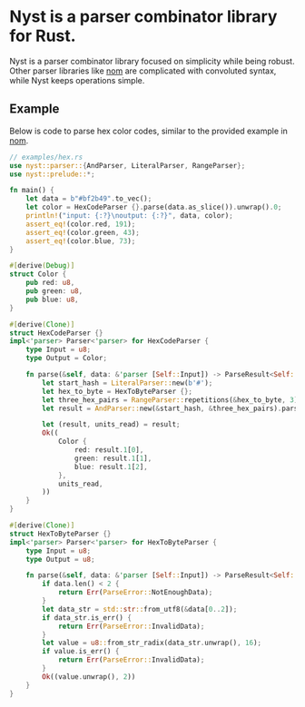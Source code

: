 # Nyst is a parser combinator library for Rust.

Nyst is a parser combinator library focused on simplicity while being robust.
Other parser libraries like [nom][nom] are complicated
with convoluted syntax, while Nyst keeps operations simple.

## Example
Below is code to parse hex color codes, similar to the provided example in [nom][nom].
```rust
// examples/hex.rs
use nyst::parser::{AndParser, LiteralParser, RangeParser};
use nyst::prelude::*;

fn main() {
    let data = b"#bf2b49".to_vec();
    let color = HexCodeParser {}.parse(data.as_slice()).unwrap().0;
    println!("input: {:?}\noutput: {:?}", data, color);
    assert_eq!(color.red, 191);
    assert_eq!(color.green, 43);
    assert_eq!(color.blue, 73);
}

#[derive(Debug)]
struct Color {
    pub red: u8,
    pub green: u8,
    pub blue: u8,
}

#[derive(Clone)]
struct HexCodeParser {}
impl<'parser> Parser<'parser> for HexCodeParser {
    type Input = u8;
    type Output = Color;

    fn parse(&self, data: &'parser [Self::Input]) -> ParseResult<Self::Output> {
        let start_hash = LiteralParser::new(b'#');
        let hex_to_byte = HexToByteParser {};
        let three_hex_pairs = RangeParser::repetitions(&hex_to_byte, 3);
        let result = AndParser::new(&start_hash, &three_hex_pairs).parse(data)?;

        let (result, units_read) = result;
        Ok((
            Color {
                red: result.1[0],
                green: result.1[1],
                blue: result.1[2],
            },
            units_read,
        ))
    }
}

#[derive(Clone)]
struct HexToByteParser {}
impl<'parser> Parser<'parser> for HexToByteParser {
    type Input = u8;
    type Output = u8;

    fn parse(&self, data: &'parser [Self::Input]) -> ParseResult<Self::Output> {
        if data.len() < 2 {
            return Err(ParseError::NotEnoughData);
        }
        let data_str = std::str::from_utf8(&data[0..2]);
        if data_str.is_err() {
            return Err(ParseError::InvalidData);
        }
        let value = u8::from_str_radix(data_str.unwrap(), 16);
        if value.is_err() {
            return Err(ParseError::InvalidData);
        }
        Ok((value.unwrap(), 2))
    }
}
```

[nom]: https://crates.io/crates/nom